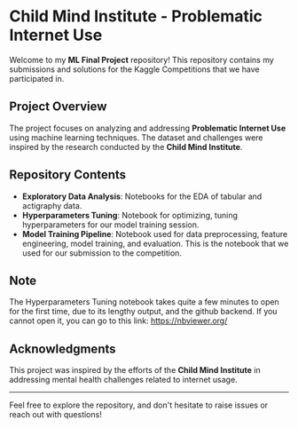 # Child Mind Institute - Problematic Internet Use

Welcome to my **ML Final Project** repository! This repository contains my submissions and solutions for the Kaggle Competitions that we have participated in.

## Project Overview
The project focuses on analyzing and addressing **Problematic Internet Use** using machine learning techniques. The dataset and challenges were inspired by the research conducted by the **Child Mind Institute**.

## Repository Contents

- **Exploratory Data Analysis**: Notebooks for the EDA of tabular and actigraphy data.
- **Hyperparameters Tuning**: Notebook for optimizing, tuning hyperparameters for our model training session.
- **Model Training Pipeline**: Notebook used for data preprocessing, feature engineering, model training, and evaluation. This is the notebook that we used for our submission to the competition.

## Note
The Hyperparameters Tuning notebook takes quite a few minutes to open for the first time, due to its lengthy output, and the github backend. If you cannot open it, you can go to this link: https://nbviewer.org/

## Acknowledgments
This project was inspired by the efforts of the **Child Mind Institute** in addressing mental health challenges related to internet usage.

---
Feel free to explore the repository, and don't hesitate to raise issues or reach out with questions!
